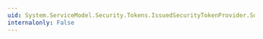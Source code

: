 ```yaml
---
uid: System.ServiceModel.Security.Tokens.IssuedSecurityTokenProvider.SupportsTokenCancellation
internalonly: False
---
```

